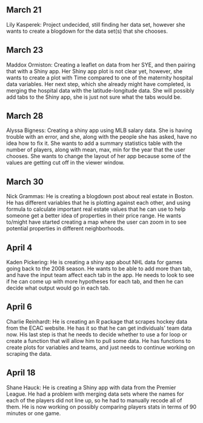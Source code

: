 ## March 21

Lily Kasperek: Project undecided, still finding her data set, however she wants to create a blogdown for the data set(s) that she chooses. 

## March 23

Maddox Ormiston: Creating a leaflet on data from her SYE, and then pairing that with a Shiny app. Her Shiny app plot is not clear yet, however, she wants to create a plot with Time compared to one of the maternity hospital data variables. Her next step, which she already might have completed, is merging the hospital data with the latitude-longitude data. She will possibly add tabs to the Shiny app, she is just not sure what the tabs would be.

## March 28

Alyssa Bigness: Creating a shiny app using MLB salary data. She is having trouble with an error, and she, along with the people she has asked, have no idea how to fix it. She wants to add a summary statistics table with the number of players, along with mean, max, min for the year that the user chooses. She wants to change the layout of her app because some of the values are getting cut off in the viewer window.

## March 30

Nick Grammas: He is creating a blogdown post about real estate in Boston. He has different variables that he is plotting against each other, and using formula to calculate important real estate values that he can use to help someone get a better idea of properties in their price range. He wants to/might have started creating a map where the user can zoom in to see potential properties in different neighborhoods.

## April 4

Kaden Pickering: He is creating a shiny app about NHL data for games going back to the 2008 season. He wants to be able to add more than tab, and have the input team affect each tab in the app. He needs to look to see if he can come up with more hypotheses for each tab, and then he can decide what output would go in each tab.

## April 6

Charlie Reinhardt: He is creating an R package that scrapes hockey data from the ECAC website. He has it so that he can get individuals' team data now. His last step is that he needs to decide whether to use a for loop or create a function that will allow him to pull some data. He has functions to create plots for variables and teams, and just needs to continue working on scraping the data.

## April 18

Shane Hauck: He is creating a Shiny app with data from the Premier League. He had a problem with merging data sets where the names for each of the players did not line up, so he had to manually recode all of them. He is now working on possibly comparing players stats in terms of 90 minutes or one game.

